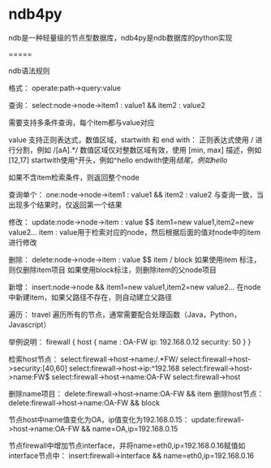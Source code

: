 ndb4py
=====

ndb是一种轻量级的节点型数据库，ndb4py是ndb数据库的python实现

=====

ndb语法规则

格式：
operate:path->query:value

查询：
select:node->node->item1 : value1 && item2 : value2

需要支持多条件查询，每个item都与value对应

value 支持正则表达式，数值区域，startwith 和 end with：
正则表达式使用 / 进行分割，例如 /[aA].*/
数值区域仅对整数区域有效，使用 [min, max] 描述，例如 [12,17]
startwith使用^开头，例如^hello
endwith使用$结尾，例如hello$

如果不含item检索条件，则返回整个node

查询单个：
one:node->node->item1 : value1 && item2 : value2
与查询一致，当出现多个结果时，仅返回第一个结果

修改：
update:node->node->item : value $$ item1=new value1,item2=new value2…
item : value用于检索对应的node，然后根据后面的值对node中的item进行修改

删除：
delete:node->node->item : value $$ item / block
如果使用item 标注，则仅删除item项目
如果使用block标注，则删除item的父node项目


新增：
insert:node->node && item1=new value1,item2=new value2…
在node中新建item，如果父路径不存在，则自动建立父路径

遍历：
travel
遍历所有的节点，通常需要配合处理函数（Java，Python，Javascript）


举例说明：
firewall {
host {
name : OA-FW
ip: 192.168.0.12
security: 50
}
}

检索host节点：
select:firewall->host->name:/.*FW/
select:firewall->host->security:[40,60] 
select:firewall->host->ip:^192.168 
select:firewall->host->name:FW$ 
select:firewall->host->name:OA-FW
select:firewall->host

删除name项目：
delete:firewall->host->name:OA-FW && item 
删除host节点：
delete:firewall->host->name:OA-FW && block 

节点host中name值变化为OA，ip值变化为192.168.0.15：
update:firewall->host->name:OA-FW && name=OA,ip=192.168.0.15 

节点firewall中增加节点interface，并将name=eth0,ip=192.168.0.16赋值如interface节点中：
insert:firewall->interface && name=eth0,ip=192.168.0.16 
